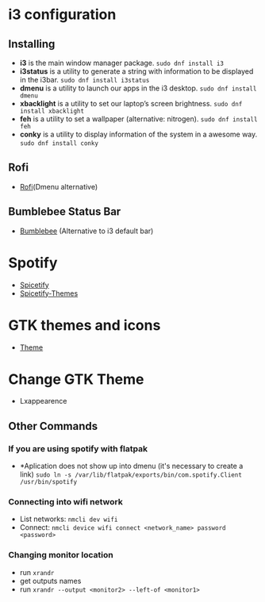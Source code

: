 # i3 configuration

## Installing
* **i3** is the main window manager package.
```sudo dnf install i3```
* **i3status** is a utility to generate a string with information to be displayed in the i3bar.
```sudo dnf install i3status```
* **dmenu** is a utility to launch our apps in the i3 desktop.
```sudo dnf install dmenu```
* **xbacklight** is a utility to set our laptop’s screen brightness.
```sudo dnf install xbacklight```
* **feh** is a utility to set a wallpaper (alternative: nitrogen).
```sudo dnf install feh```
* **conky** is a utility to display information of the system in a awesome way.
```sudo dnf install conky```

## Rofi
* [Rofi](https://github.com/davatorium/rofi)(Dmenu alternative)

## Bumblebee Status Bar
* [Bumblebee](https://github.com/tobi-wan-kenobi/bumblebee-status) (Alternative to i3 default bar)

# Spotify 
* [Spicetify](https://github.com/khanhas/spicetify-cli)
* [Spicetify-Themes](https://github.com/morpheusthewhite/spicetify-themes)

# GTK themes and icons
* [Theme](https://github.com/TheGreatMcPain/gruvbox-material-gtk)

# Change GTK Theme
* Lxappearence

## Other Commands

### If you are using spotify with flatpak
* *Aplication does not show up into dmenu (it's necessary to create a link)
```sudo ln -s /var/lib/flatpak/exports/bin/com.spotify.Client /usr/bin/spotify```

### Connecting into wifi network
* List networks: ```nmcli dev wifi```
* Connect: ```nmcli device wifi connect <network_name> password <password>```

### Changing monitor location
* run ```xrandr```
* get outputs names
* run ```xrandr --output <monitor2> --left-of <monitor1>```